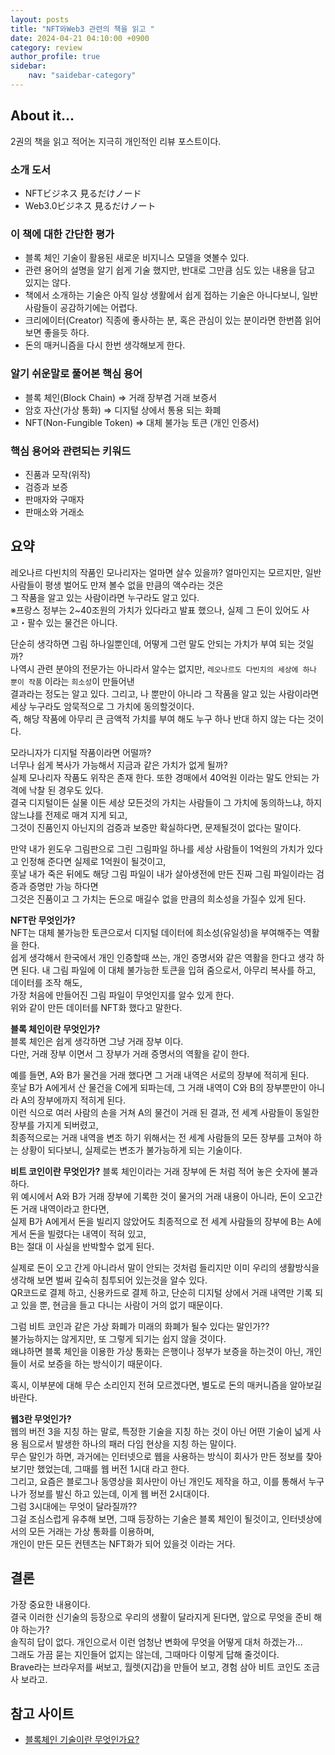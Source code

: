 ```yaml
---
layout: posts
title: "NFT와Web3 관련의 책을 읽고 "
date: 2024-04-21 04:10:00 +0900
category: review
author_profile: true
sidebar:
    nav: "saidebar-category"
---
```


## About it...

2권의 책을 읽고 적어논 지극히 개인적인 리뷰 포스트이다.


### 소개 도서

- NFTビジネス 見るだけノード
- Web3.0ビジネス 見るだけノート


### 이 책에 대한 간단한 평가

- 블록 체인 기술이 활용된 새로운 비지니스 모델을 엿볼수 있다.
- 관련 용어의 설명을 알기 쉽게 기술 했지만, 반대로 그만큼 심도 있는 내용을 담고 있지는 않다.
- 책에서 소개하는 기술은 아직 일상 생활에서 쉽게 접하는 기술은 아니다보니, 일반 사람들이 공감하기에는 어렵다.
- 크리에이터(Creator) 직종에 좋사하는 분, 혹은 관심이 있는 분이라면 한번쯤 읽어 보면 좋을듯 하다.
- 돈의 매커니즘을 다시 한번 생각해보게 한다.


### 알기 쉬운말로 풀어본 핵심 용어 

- 블록 체인(Block Chain) ⇒ 거래 장부겸 거래 보증서
- 암호 자산(가상 통화) ⇒ 디지털 상에서 통용 되는 화폐 
- NFT(Non-Fungible Token) ⇒ 대체 불가능 토큰 (개인 인증서)


### 핵심 용어와 관련되는 키워드

- 진품과 모작(위작)
- 검증과 보증
- 판매자와 구매자
- 판매소와 거래소


## 요약

레오나르 다빈치의 작품인 모나리자는 얼마면 살수 있을까?
얼마인지는 모르지만, 일반 사람들이 평생 벌어도 만져 볼수 없을 만큼의 액수라는 것은  
그 작품을 알고 있는 사람이라면 누구라도 알고 있다.  
※프랑스 정부는 2~40조원의 가치가 있다라고 발표 했으나, 실제 그 돈이 있어도 사고・팔수 있는 물건은 아니다.  
  
단순히 생각하면 그림 하나일뿐인데, 어떻게 그런 말도 안되는 가치가 부여 되는 것일까?  
나역시 관련 분야의 전문가는 아니라서 알수는 없지만, `레오나르도 다빈치의 세상에 하나 뿐이 작품` 이라는 `희소성`이 만들어낸  
결과라는 정도는 알고 있다. 그리고, 나 뿐만이 아니라 그 작품을 알고 있는 사람이라면 세상 누구라도 암묵적으로 그 가치에 동의할것이다.  
즉, 해당 작품에 아무리 큰 금액적 가치를 부여 해도 누구 하나 반대 하지 않는 다는 것이다.  
  
모라니자가 디지털 작품이라면 어떨까?  
너무나 쉽게 복사가 가능해서 지금과 같은 가치가 없게 될까?  
실제 모나리자 작품도 위작은 존재 한다. 또한 경매에서 40억원 이라는 말도 안되는 가격에 낙찰 된 경우도 있다.  
결국 디지털이든 실물 이든 세상 모든것의 가치는 사람들이 그 가치에 동의하느냐, 하지 않느냐를 전제로 매겨 지게 되고,  
그것이 진품인지 아닌지의 검증과 보증만 확실하다면, 문제될것이 없다는 말이다.  
  
만약 내가 윈도우 그림판으로 그린 그림파일 하나를 세상 사람들이 1억원의 가치가 있다고 인정해 준다면 실제로 1억원이 될것이고,  
훗날 내가 죽은 뒤에도 해당 그림 파일이 내가 살아생전에 만든 진짜 그림 파일이라는 검증과 증명만 가능 하다면  
그것은 진품이고 그 가치는 돈으로 매길수 없을 만큼의 희소성을 가질수 있게 된다.  
  
**NFT란 무엇인가?**  
NFT는 대체 불가능한 토큰으로서 디지털 데이터에 희소성(유일성)을 부여해주는 역활을 한다.  
쉽게 생각해서 한국에서 개인 인증할때 쓰는, 개인 증명서와 같은 역활을 한다고 생각 하면 된다.
내 그림 파일에 이 대체 불가능한 토큰을 입혀 줌으로서, 아무리 복사를 하고, 데이터를 조작 해도,  
가장 처음에 만들어진 그림 파일이 무엇인지를 알수 있게 한다.  
위와 같이 만든 데이터를 NFT화 했다고 말한다.  
  
**블록 체인이란 무엇인가?**  
블록 체인은 쉽게 생각하면 그냥 거래 장부 이다.  
다만, 거래 장부 이면서 그 장부가 거래 증명서의 역활을 같이 한다.  
  
예를 들면, A와 B가 물건을 거래 했다면 그 거래 내역은 서로의 장부에 적히게 된다.  
훗날 B가 A에게서 산 물건을 C에게 되파는데, 그 거래 내역이 C와 B의 장부뿐만이 아니라 A의 장부에까지 적히게 된다.  
이런 식으로 여러 사람의 손을 거쳐 A의 물건이 거래 된 결과, 전 세계 사람들이 동일한 장부를 가지게 되버렸고,  
최종적으로는 거래 내역을 변조 하기 위해서는 전 세계 사람들의 모든 장부를 고쳐야 하는 상황이 되다보니, 실제로는 변조가 불가능하게 되는 기술이다.  
  
**비트 코인이란 무엇인가?**
블록 체인이라는 거래 장부에 돈 처럼 적어 놓은 숫자에 불과 하다.  
위 예시에서 A와 B가 거래 장부에 기록한 것이 물거의 거래 내용이 아니라, 돈이 오고간 돈 거래 내역이라고 한다면,  
실제 B가 A에게서 돈을 빌리지 않았어도 최종적으로 전 세계 사람들의 장부에 B는 A에게서 돈을 빌렸다는 내역이 적혀 있고,  
B는 절대 이 사실을 반박할수 없게 된다.  
  
실제로 돈이 오고 간게 아니라서 말이 안되는 것처럼 들리지만 이미 우리의 생활방식을 생각해 보면 벌써 깊숙히 침투되어 있는것을 알수 있다.  
QR코드로 결제 하고, 신용카드로 결제 하고, 단순히 디지털 상에서 거래 내역만 기록 되고 있을 뿐, 현금을 들고 다니는 사람이 거의 없기 때문이다.  
  
그럼 비트 코인과 같은 가상 화폐가 미래의 화폐가 될수 있다는 말인가??  
불가능하지는 않게지만, 또 그렇게 되기는 쉽지 않을 것이다.  
왜냐하면 블록 체인을 이용한 가상 통화는 은행이나 정부가 보증을 하는것이 아닌, 개인들이 서로 보증을 하는 방식이기 때문이다.  
  
혹시, 이부분에 대해 무슨 소리인지 전혀 모르겠다면, 별도로 돈의 매커니즘을 알아보길 바란다.  
  

**웹3란 무엇인가?**  
웹의 버전 3을 지칭 하는 말로, 특정한 기술을 지칭 하는 것이 아닌 어떤 기술이 넓게 사용 됨으로서 발생한 하나의 패러 다임 현상을 지칭 하는 말이다.  
무슨 말인가 하면, 과거에는 인터넷으로 웹을 사용하는 방식이 회사가 만든 정보를 찾아 보기만 했었는데, 그때를 웹 버전 1시대 라고 한다.  
그리고, 요즘은 블로그나 동영상을 회사만이 아닌 개인도 제작을 하고, 이를 통해서 누구나가 정보를 발신 하고 있는데, 이게 웹 버전 2시대이다.  
그럼 3시대에는 무엇이 달라질까??  
그걸 조심스럽게 유추해 보면, 그때 등장하는 기술은 블록 체인이 될것이고, 인터넷상에서의 모든 거래는 가상 통화를 이용하며,  
개인이 만든 모든 컨텐츠는 NFT화가 되어 있을것 이라는 거다.  

## 결론

가장 중요한 내용이다.  
결국 이러한 신기술의 등장으로 우리의 생활이 달라지게 된다면, 앞으로 무엇을 준비 해야 하는가?  
솔직히 답이 없다. 개인으로서 이런 엄청난 변화에 무엇을 어떻게 대처 하겠는가...  
그래도 가끔 묻는 지인들어 없지는 않는데, 그때마다 이렇게 답해 줄것이다.  
Brave라는 브라우저를 써보고, 월렛(지갑)을 만들어 보고, 경험 삼아 비트 코인도 조금 사 보라고.  

## 참고 사이트

- [블록체인 기술이란 무엇인가요?](https://aws.amazon.com/ko/what-is/blockchain/?aws-products-all.sort-by=item.additionalFields.productNameLowercase&aws-products-all.sort-order=asc)
